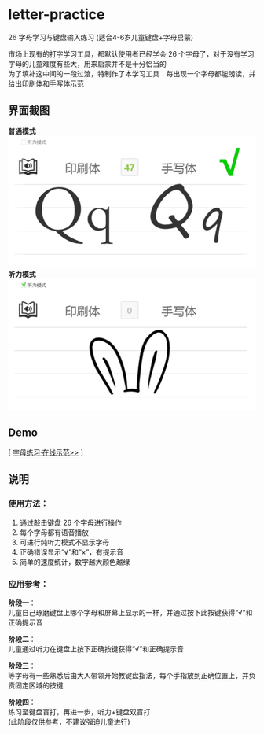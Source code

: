 # letter-practice

26 字母学习与键盘输入练习 (适合4-6岁儿童键盘+字母启蒙)

市场上现有的打字学习工具，都默认使用者已经学会 26 个字母了，对于没有学习字母的儿童难度有些大，用来启蒙并不是十分恰当的  
为了填补这中间的一段过渡，特制作了本学习工具：每出现一个字母都能朗读，并给出印刷体和手写体示范

## 界面截图
**普通模式**  
![](screen-1.png)  
**听力模式**  
![](screen-2.png)


## Demo
[ [字母练习·在线示范>>](http://tevinli.github.io/letter-practice/) ]

## 说明

### 使用方法：

1. 通过敲击键盘 26 个字母进行操作
2. 每个字母都有语音播放
3. 可进行纯听力模式不显示字母
3. 正确错误显示“√”和“×”，有提示音
4. 简单的速度统计，数字越大颜色越绿

### 应用参考：

**阶段一**：  
儿童自己琢磨键盘上哪个字母和屏幕上显示的一样，并通过按下此按键获得“√”和正确提示音  

**阶段二**：   
儿童通过听力在键盘上按下正确按键获得“√”和正确提示音  

**阶段三**：  
等字母有一些熟悉后由大人带领开始教键盘指法，每个手指放到正确位置上，并负责固定区域的按键  

**阶段四**：  
练习至键盘盲打，再进一步，听力+键盘双盲打  
(此阶段仅供参考，不建议强迫儿童进行)